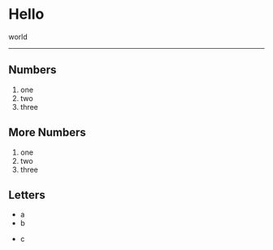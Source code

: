 # Hello
world

----- ------    -   ---------           

## Numbers
1. one
2. two
3. three

## More Numbers
1. one
1. two
1. three

## Letters
* a
* b
- c
